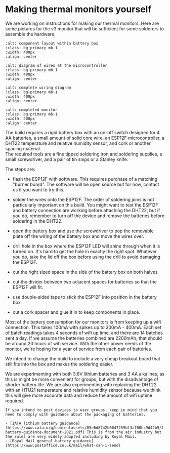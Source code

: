 
# Making thermal monitors yourself

We are working on instructions for making our thermal monitors.  Here are some pictures for the v3 monitor that will be sufficient for some solderers to assemble the hardware.  

```{image} /images/making/inside-of-battery-box.jpg
:alt: component layout within battery box
:class: bg-primary mb-1
:width: 400px
:align: center
```


```{image} /images/making/wiring-diagram.jpg
:alt: diagram of wires at the microcontroller
:class: bg-primary mb-1
:width: 400px
:align: center
```

```{image} /images/making/wiring-diagram2.jpg
:alt: complete wiring diagram
:class: bg-primary mb-1
:width: 400px
:align: center
```

```{image} /images/making/completed-build.jpg
:alt: completed monitor
:class: bg-primary mb-1
:width: 400px
:align: center
```

The build requires a rigid battery box with an on-off switch designed for 4 AA batteries, a small amount of solid core wire, an ESP12F microcontroller, a DHT22 temperature and relative humidity sensor, and cork or another spacing material.  
The required tools are a fine tipped soldering iron and soldering supplies, a small screwdriver, and a pair of tin snips or a Stanley knife.

The steps are:

- flash the ESP12F with software.  This requires purchase of a matching "burner board".  The software will be open source but for now, contact us if you want to try this.

- solder the wires onto the ESP12F.  The order of soldering joins is not particularly important on this build. You might want to test the ESP12F and battery connection are working before attaching the DHT22, but if you do, remember to turn off the device and remove the batteries before soldering in the DHT22. 

- open the battery box and use the screwdriver to pop the removable plate off the wiring of the battery box and move the wires over. 

- drill hole in the box where the ESP12F LED will shine through when it is turned on.  It's hard to get the hole in exactly the right spot.  Whatever you do, take the lid off the box before using the drill to avoid damaging the ESP12F.  

- cut the right sized space in the side of the battery box on both halves

- cut the divider between two adjacent spaces for batteries so that the ESP12F will fit. 

- use double-sided tape to stick the ESP12F into position in the battery box.

- cut a cork spacer and glue it in to keep components in place. 

Most of the battery consumption for our monitors is from keeping up a wifi connection.  This takes 100mA with spikes up to 200mA - 400mA. Each set of batch readings takes 4 seconds of wifi up time, and there are 14 batches sent a day. If we assume the batteries combined are 2200mAh, that should be around 20 hours of wifi service.  With the other power needs of the monitor, we're hoping for a year of service from each pair of batteries.

We intend to change the build to include a very cheap breakout board that still fits into the box and makes the soldering easier.

We are experimenting with both 3.6V lithium batteries and 3 AA alkalines, as this is might be more convenient for groups, but with the disadvantage of shorter battery life.   We are also experimenting with replacing the DHT22 with an HTU21 temperature and relative humidity sensor because we think this will give more accurate data and reduce the amount of wifi uptime required.

```{admonition} Important
If you intend to post devices to user groups, keep in mind that you need to comply with guidance about the packaging of batteries.

- [IATA lithium battery guidance](https://www.iata.org/contentassets/05e6d8742b0047259bf3a700bc9d42b9/lithium-battery-guidance-document-2021.pdf) This is from the air industry but the rules are very widely adopted including by Royal Mail.
- [Royal Mail general battery guidance](https://www.postoffice.co.uk/mail/what-can-i-send)
```